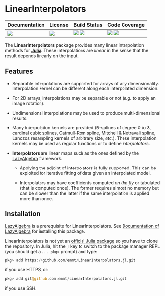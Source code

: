 # LinearInterpolators

| **Documentation**               | **License**                     | **Build Status**                                                | **Code Coverage**                                                   |
|:--------------------------------|:--------------------------------|:----------------------------------------------------------------|:--------------------------------------------------------------------|
| [![][doc-dev-img]][doc-dev-url] | [![][license-img]][license-url] | [![][travis-img]][travis-url] [![][appveyor-img]][appveyor-url] | [![][coveralls-img]][coveralls-url] [![][codecov-img]][codecov-url] |

The **LinearInterpolators** package provides many linear interpolation methods
for [**Julia**][julia-url]. These interpolations are *linear* in the sense
that the result depends linearly on the input.


## Features

* Separable interpolations are supported for arrays of any dimensionality.
  Interpolation kernel can be different along each interpolated dimension.

* For 2D arrays, interpolations may be separable or not (*e.g.* to apply an
  image rotation).

* Undimensional interpolations may be used to produce multi-dimensional
  results.

* Many interpolation kernels are provided (B-splines of degree 0 to 3, cardinal
  cubic splines, Catmull-Rom spline, Mitchell & Netravali spline, Lanczos
  resampling kernels of arbitrary size, *etc.*).  These interpolation
  kernels may be used as regular functions or to define *interpolators*.

* **Interpolators** are linear maps such as the ones defined by the
  [LazyAlgebra](https://github.com/emmt/LazyAlgebra.jl) framework.

  - Applying the adjoint of interpolators is fully supported.  This can be
    exploited for iterative fitting of data given an interpolated model.

  - Interpolators may have coefficients computed *on the fly* or tabulated
    (that is computed once).  The former requires almost no memory but can be
    slower than the latter if the same interpolation is applied more than once.


## Installation

[LazyAlgebra](https://github.com/emmt/LazyAlgebra.jl) is a prerequisite for
LinearInterpolators.  See [Documentation of
LazyAlgebra](https://emmt.github.io/LazyAlgebra.jl/dev/install/) for installing
this package.

LinearInterpolators is not yet an [official Julia package][julia-url] so you
have to clone the repository.  In Julia, hit the `]` key to switch to the
package manager REPL (you should get a `... pkg>` prompt) and type:

```julia
pkg> add https://github.com/emmt/LinearInterpolators.jl.git
```

if you use HTTPS, or:

```julia
pkg> add git@github.com:emmt/LinearInterpolators.jl.git
```

if you use SSH.

[doc-stable-img]: https://img.shields.io/badge/docs-stable-blue.svg
[doc-stable-url]: https://emmt.github.io/LinearInterpolators.jl/stable

[doc-dev-img]: https://img.shields.io/badge/docs-dev-blue.svg
[doc-dev-url]: https://emmt.github.io/LinearInterpolators.jl/dev

[license-url]: ./LICENSE.md
[license-img]: http://img.shields.io/badge/license-MIT-brightgreen.svg?style=flat

[travis-img]: https://travis-ci.org/emmt/LinearInterpolators.jl.svg?branch=master
[travis-url]: https://travis-ci.org/emmt/LinearInterpolators.jl

[appveyor-img]: https://ci.appveyor.com/api/projects/status/github/emmt/LinearInterpolators.jl?branch=master
[appveyor-url]: https://ci.appveyor.com/project/emmt/LinearInterpolators-jl/branch/master

[coveralls-img]: https://coveralls.io/repos/emmt/LinearInterpolators.jl/badge.svg?branch=master&service=github
[coveralls-url]: https://coveralls.io/github/emmt/LinearInterpolators.jl?branch=master

[codecov-img]: http://codecov.io/github/emmt/LinearInterpolators.jl/coverage.svg?branch=master
[codecov-url]: http://codecov.io/github/emmt/LinearInterpolators.jl?branch=master

[julia-url]: https://pkg.julialang.org/
